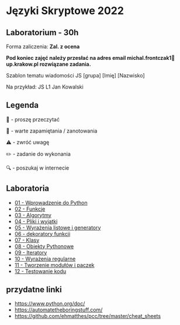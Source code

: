 # Języki Skryptowe 2022
## Laboratorium - 30h

Forma zaliczenia: **Zal. z ocena**

**Pod koniec zajęć należy przesłać na adres email michal.frontczak1📧up.krakow.pl rozwiązane zadania.**

Szablon tematu wiadomości JS [grupa] [Imię] [Nazwisko]

Na przykład:
JS L1 Jan Kowalski

## Legenda

📖 - proszę przeczytać

📝 - warte zapamiętania / zanotowania

⚠️ - zwróć uwagę

✏️ - zadanie do wykonania

🔍 - poszukaj w internecie

## Laboratoria
  - [01 - Wprowadzenie do Python](lab/01_intro.md)
  - [02 - Funkcje](lab/02_funkcje.md)
  - [03 - Algorytmy](lab/03_algorytmy.md)
  - [04 - Pliki i wyjątki](lab/04_pliki_i_wyjatki.md)
  - [05 - Wyrażenia listowe i generatory](lab/05_wyr_list_i_generatory.md)
  - [06 - dekoratory funkcji](lab/06_dekoratory_funkcji.md)
  - [07 - Klasy](lab/07_klasy.md)
  - [08 - Obiekty Pythonowe](lab/08_obiekty_pythonowe.md)
  - [09 - Iteratory](#)
  - [10 - Wyrażenia regularne](#)
  - [11 - Tworzenie modułów i paczek](#)
  - [12 - Testowanie kodu](#)
    

## przydatne linki
- https://www.python.org/doc/
- https://automatetheboringstuff.com/
- https://github.com/ehmatthes/pcc/tree/master/cheat_sheets
